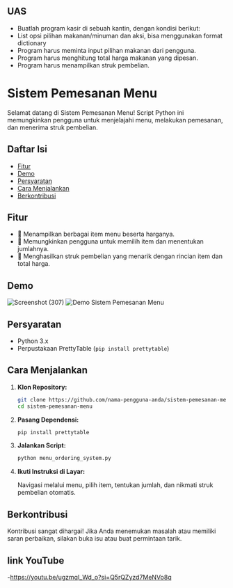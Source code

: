 ## UAS
- Buatlah program kasir di sebuah kantin, dengan kondisi berikut:
- List opsi pilihan makanan/minuman dan aksi, bisa menggunakan format dictionary
- Program harus meminta input pilihan makanan dari pengguna.
- Program harus menghitung total harga makanan yang dipesan.
- Program harus menampilkan struk pembelian.
# Sistem Pemesanan Menu

Selamat datang di Sistem Pemesanan Menu! Script Python ini memungkinkan pengguna untuk menjelajahi menu, melakukan pemesanan, dan menerima struk pembelian.

## Daftar Isi

- [Fitur](#fitur)
- [Demo](#demo)
- [Persyaratan](#persyaratan)
- [Cara Menjalankan](#cara-menjalankan)
- [Berkontribusi](#berkontribusi)

## Fitur

- 🍔 Menampilkan berbagai item menu beserta harganya.
- 🛒 Memungkinkan pengguna untuk memilih item dan menentukan jumlahnya.
- 🧾 Menghasilkan struk pembelian yang menarik dengan rincian item dan total harga.

## Demo
![Screenshot (307)](https://github.com/Maullynn/UAS/assets/144296695/8c3cc5bc-fdf6-4a2a-b567-8ad87c73ddb7)
![Demo Sistem Pemesanan Menu](demo.gif)

## Persyaratan

- Python 3.x
- Perpustakaan PrettyTable (`pip install prettytable`)

## Cara Menjalankan

1. **Klon Repository:**

    ```bash
    git clone https://github.com/nama-pengguna-anda/sistem-pemesanan-menu.git
    cd sistem-pemesanan-menu
    ```

2. **Pasang Dependensi:**

    ```bash
    pip install prettytable
    ```

3. **Jalankan Script:**

    ```bash
    python menu_ordering_system.py
    ```

4. **Ikuti Instruksi di Layar:**

    Navigasi melalui menu, pilih item, tentukan jumlah, dan nikmati struk pembelian otomatis.

## Berkontribusi

Kontribusi sangat dihargai! Jika Anda menemukan masalah atau memiliki saran perbaikan, silakan buka isu atau buat permintaan tarik.
 ## link YouTube 
-https://youtu.be/ugzmqI_Wd_o?si=Q5rQZyzd7MeNVo8q
